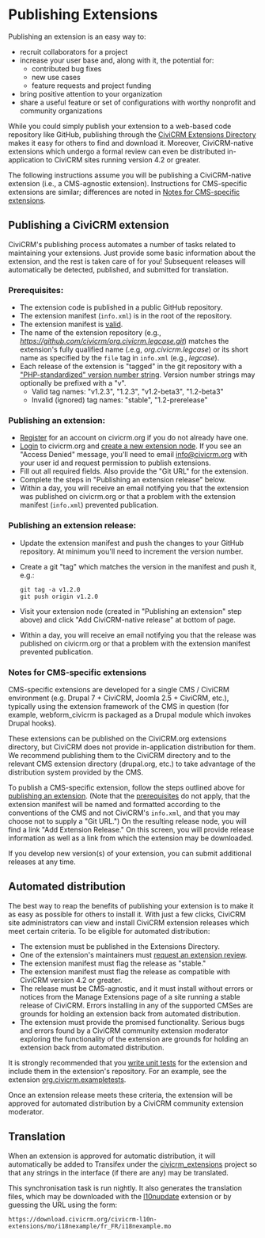 # Publishing Extensions

Publishing an extension is an easy way to:

-   recruit collaborators for a project
-   increase your user base and, along with it, the potential for:
    -   contributed bug fixes
    -   new use cases
    -   feature requests and project funding
-   bring positive attention to your organization
-   share a useful feature or set of configurations with worthy nonprofit and
    community organizations

While you could simply publish your extension to a web-based code repository like GitHub, publishing through the [CiviCRM Extensions Directory](http://civicrm.org/extensions) makes it easy for others to find and download it. Moreover, CiviCRM-native extensions which undergo a formal review can even be distributed in-application to CiviCRM sites running version 4.2 or greater.

The following instructions assume you will be publishing a CiviCRM-native extension (i.e., a CMS-agnostic extension). Instructions for CMS-specific extensions are similar; differences are noted in [Notes for CMS-specific extensions](#notes-for-cms-specific-extensions).

## Publishing a CiviCRM extension

CiviCRM's publishing process automates a number of tasks related to maintaining your extensions. Just provide some basic information about the extension, and the rest is taken care of for you! Subsequent releases will automatically be detected, published, and submitted for translation.

### Prerequisites:

-   The extension code is published in a public GitHub repository.
-   The extension manifest (`info.xml`) is in the root of the repository.
-   The extension manifest is [valid](info-xml.md#ExtensionReference-Tagsininfo.xml).
-   The name of the extension repository (e.g., *https://github.com/civicrm/org.civicrm.legcase.git*) matches the extension's fully qualified name (.e.g, *org.civicrm.legcase*) or its short name as specified by the `file` tag in `info.xml` (e.g., *legcase*).
-   Each release of the extension is "tagged" in the git repository with a ["PHP-standardized" version number string](http://php.net/manual/en/function.version-compare.php). Version number strings may optionally be prefixed with a "v".
    -   Valid tag names: "v1.2.3", "1.2.3", "v1.2-beta3", "1.2-beta3"
    -   Invalid (ignored) tag names: "stable", "1.2-prerelease"

### Publishing an extension:

-   [Register](https://civicrm.org/user/register) for an account on civicrm.org if you do not already have one.
-   [Login](https://civicrm.org/user) to civicrm.org and [create a new extension node](http://civicrm.org/node/add/extension). If you see an "Access Denied" message, you'll need to email [info@civicrm.org](mailto:info@civicrm.org) with your user id and request permission to publish extensions.
-   Fill out all required fields. Also provide the "Git URL" for the extension.
-   Complete the steps in "Publishing an extension release" below.
-   Within a day, you will receive an email notifying you that the extension was published on civicrm.org or that a problem with the extension manifest (`info.xml`) prevented publication.

### Publishing an extension release:

-   Update the extension manifest and push the changes to your GitHub repository. At minimum you'll need to increment the version number.
-   Create a git "tag" which matches the version in the manifest and push it, e.g.:

        git tag -a v1.2.0
        git push origin v1.2.0

-   Visit your extension node (created in "Publishing an extension" step above) and click "Add CiviCRM-native release" at bottom of page.
-   Within a day, you will receive an email notifying you that the release was published on civicrm.org or that a problem with the extension manifest prevented publication.

### Notes for CMS-specific extensions

CMS-specific extensions are developed for a single CMS / CiviCRM environment (e.g. Drupal 7 + CiviCRM, Joomla 2.5 + CiviCRM, etc.), typically using the extension framework of the CMS in question (for example, webform_civicrm is packaged as a Drupal module which invokes Drupal hooks).

These extensions can be published on the CiviCRM.org extensions directory, but CiviCRM does not provide in-application distribution for them. We recommend publishing them to the CiviCRM directory and to the relevant CMS extension directory (drupal.org, etc.) to take advantage of the distribution system provided by the CMS.

To publish a CMS-specific extension, follow the steps outlined above for [publishing an extension](#publishing-an-extension). (Note that the [prerequisites](#prerequisites) do not apply, that the extension manifest will be named and formatted according to the conventions of the CMS and not CiviCRM's `info.xml`, and that you may choose not to supply a "Git URL.") On the resulting release node, you will find a link "Add Extension Release." On this screen, you will provide release information as well as a link from which the extension may be downloaded.

If you develop new version(s) of your extension, you can submit additional releases at any time.

## Automated distribution

The best way to reap the benefits of publishing your extension is to make it as easy as possible for others to install it. With just a few clicks, CiviCRM site administrators can view and install CiviCRM extension releases which meet certain criteria. To be eligible for automated distribution: 

-   The extension must be published in the Extensions Directory.
-   One of the extension's maintainers must [request an extension review](https://lab.civicrm.org/extensions/extension-review-requests/issues/new?issue[title]=Request%20review%20for%20[FIXME_COM.FIXME_VENDOR.FIXME_NAME]&issue[description]=Extension%20is%20listed%20in%20the%20directory%20at%20this%20URL:%20https://civicrm.org/extensions/FIXME).
-   The extension manifest must flag the release as "stable."
-   The extension manifest must flag the release as compatible with CiviCRM version 4.2 or greater.
-   The release must be CMS-agnostic, and it must install without errors or notices from the Manage Extensions page of a site running a stable release of CiviCRM. Errors installing in any of the supported CMSes are grounds for holding an extension back from automated distribution.
-   The extension must provide the promised functionality. Serious bugs and errors found by a CiviCRM community extension moderator exploring the functionality of the extension are grounds for holding an extension back from automated distribution.

It is strongly recommended that you [write unit tests](https://github.com/civicrm/org.civicrm.testapalooza) for the extension and include them in the extension's repository. For an example, see the extension [org.civicrm.exampletests](https://github.com/totten/org.civicrm.exampletests).

Once an extension release meets these criteria, the extension will be approved for automated distribution by a CiviCRM community extension moderator. 

## Translation

When an extension is approved for automatic distribution, it will automatically be added to Transifex under the [civicrm_extensions](https://www.transifex.com/civicrm/civicrm_extensions/) project so that any strings in the interface (if there are any) may be translated.

This synchronisation task is run nightly. It also generates the translation files, which may be downloaded with the [l10nupdate](https://github.com/cividesk/com.cividesk.l10n.update) extension or by guessing the URL using the form:

    https://download.civicrm.org/civicrm-l10n-extensions/mo/i18nexample/fr_FR/i18nexample.mo
